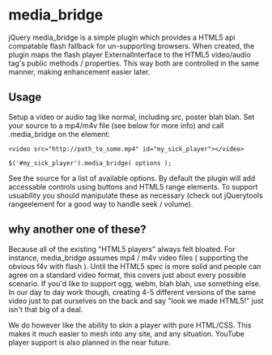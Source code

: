 # media_bridge

jQuery media_bridge is a simple plugin which provides a HTML5 api compatable flash fallback for un-supporting browsers.
When created, the plugin maps the flash player ExternalInterface to the HTML5 video/audio tag's public methods / properties. 
This way both are controlled in the same manner, making enhancement easier later.

## Usage

Setup a video or audio tag like normal, including src, poster blah blah. Set your source to a mp4/m4v file (see below for more info) 
and call .media_bridge on the element:
	
	<video src="http://path_to_some.mp4" id="my_sick_player"></video>
	
	$('#my_sick_player').media_bridge( options );
	
See the source for a list of available options. By default the plugin will add accessable controls using buttons and 
HTML5 range elements. To support usuability you should manipulate these as necessary (check out jQuerytools rangeelement for a 
good way to handle seek / volume).

## why another one of these?

Because all of the existing "HTML5 players" always felt bloated. For instance, media_bridge assumes mp4 / m4v video files
( supporting the obvious f4v with flash ). Until the HTML5 spec is more solid and people can agree on a standard video format, 
this covers just about every possible scenario. If you'd like to support ogg, webm, blah blah, use something else. In our 
day to day work though, creating 4-5 different versions of the same video just to pat ourselves on the back and say "look we made HTML5!" 
just isn't that big of a deal.

We do however like the ability to skin a player with pure HTML/CSS. This makes it much easier to mesh into any site, and any situation. 
YouTube player support is also planned in the near future. 